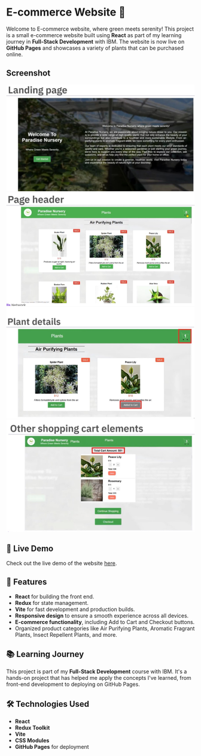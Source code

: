 # E-commerce Website 🌱

Welcome to E-commerce website, where green meets serenity! This project is a small e-commerce website built using **React** as part of my learning journey in **Full-Stack Development** with IBM. The website is now live on **GitHub Pages** and showcases a variety of plants that can be purchased online.

## Screenshot
![Project Screenshot](https://github.com/Ahmer-kun/REACT-e-plantShopping/blob/main/src/assets/Page%201.jpg)
![Project Screenshot](https://github.com/Ahmer-kun/REACT-e-plantShopping/blob/main/src/assets/Page%202.jpg)
![Project Screenshot](https://github.com/Ahmer-kun/REACT-e-plantShopping/blob/main/src/assets/Page%203.jpg)
![Project Screenshot](https://github.com/Ahmer-kun/REACT-e-plantShopping/blob/main/src/assets/Page%204.jpg)


## 🚀 Live Demo

Check out the live demo of the website [here](https://ahmer-kun.github.io/REACT-e-plantShopping/).

## 🌟 Features

- **React** for building the front end.
- **Redux** for state management.
- **Vite** for fast development and production builds.
- **Responsive design** to ensure a smooth experience across all devices.
- **E-commerce functionality**, including Add to Cart and Checkout buttons.
- Organized product categories like Air Purifying Plants, Aromatic Fragrant Plants, Insect Repellent Plants, and more.

## 📚 Learning Journey

This project is part of my **Full-Stack Development** course with IBM. It's a hands-on project that has helped me apply the concepts I've learned, from front-end development to deploying on GitHub Pages.

## 🛠️ Technologies Used

- **React**
- **Redux Toolkit**
- **Vite**
- **CSS Modules**
- **GitHub Pages** for deployment
